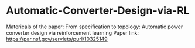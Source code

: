 # Automatic-Converter-Design-via-RL
Matericals of the paper: From specification to topology: Automatic power converter design via reinforcement learning
Paper link: https://par.nsf.gov/servlets/purl/10325149
